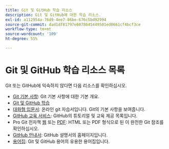 ```yaml
---
title: Git 및 GitHub 학습 리소스
description: Git 및 GitHub에 대한 학습 리소스.
exl-id: a112954a-76d9-4ee7-86be-676c5bd92994
source-git-commit: dad1df81797e6078645449501ed0661cf4bcf3ce
workflow-type: tm+mt
source-wordcount: '109'
ht-degree: 55%

---
```


# Git 및 GitHub 학습 리소스 목록

Git 또는 GitHub에 익숙하지 않다면 다음 리소스를 확인하십시오.

- [Git 기본 사항](https://git-scm.com/book/en/v2/Getting-Started-Git-Basics): Git 기본 사항에 대한 기본 개요.
- [Git 및 GitHub 학습](https://help.github.com/articles/good-resources-for-learning-git-and-github/)
- [대화형 입문서](https://try.github.io/): 온라인 git 자습서입니다. Git의 기본 사항을 보여줍니다.
- [GitHub 교육 서비스](https://services.github.com/training/): GitHub의 튜토리얼 및 교육 제공 목록입니다.
- Pro Git 전자책 [웹](https://git-scm.com/book/en/v2) 또는 [PDF](https://progit2.s3.amazonaws.com/en/2016-03-22-f3531/progit-en.1084.pdf): HTML 또는 PDF 형식으로 된 이 완전한 Git 참조를 확인하십시오.
- [GitHub 안내서](https://guides.github.com/): GitHub 설명서의 홈페이지입니다.
- [용어집](https://help.github.com/articles/github-glossary): Git 및 GitHub 용어의 유용한 용어집입니다.
